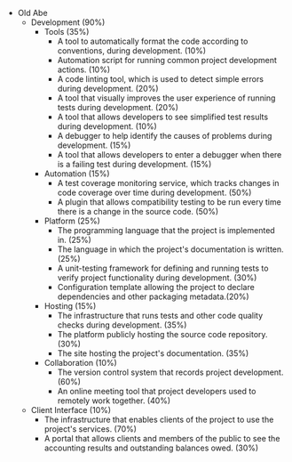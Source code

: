 * Old Abe
  * Development (90%)
    * Tools (35%)
      * A tool to automatically format the code according to conventions, during development. (10%)
      * Automation script for running common project development actions. (10%)
      * A code linting tool, which is used to detect simple errors during development. (20%)
      * A tool that visually improves the user experience of running tests during development. (20%)
      * A tool that allows developers to see simplified test results during development. (10%)
      * A debugger to help identify the causes of problems during development. (15%)
      * A tool that allows developers to enter a debugger when there is a failing test during development. (15%)
    * Automation (15%)
      * A test coverage monitoring service, which tracks changes in code coverage over time during development. (50%)
      * A plugin that allows compatibility testing to be run every time there is a change in the source code. (50%)
    * Platform (25%)
      * The programming language that the project is implemented in. (25%)
      * The language in which the project's documentation is written. (25%)
      * A unit-testing framework for defining and running tests to verify project functionality during development. (30%)
      * Configuration template allowing the project to declare dependencies and other packaging metadata.(20%)
    * Hosting (15%)
      * The infrastructure that runs tests and other code quality checks during development. (35%)
      * The platform publicly hosting the source code repository. (30%)
      * The site hosting the project's documentation. (35%)
    * Collaboration (10%)
      * The version control system that records project development. (60%)
      * An online meeting tool that project developers used to remotely work together. (40%)
  * Client Interface (10%)
    * The infrastructure that enables clients of the project to use the project's services. (70%)
    * A portal that allows clients and members of the public to see the accounting results and outstanding balances owed. (30%)
